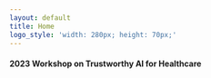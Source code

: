 ```yaml
---
layout: default
title: Home
logo_style: 'width: 280px; height: 70px;'
---
```


#### 2023 Workshop on Trustworthy AI for Healthcare
